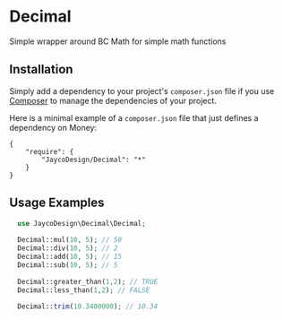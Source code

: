 Decimal
=======

Simple wrapper around BC Math for simple math functions

## Installation

Simply add a dependency to your project's `composer.json` file if you use [Composer](http://getcomposer.org/) to manage the dependencies of your project.

Here is a minimal example of a `composer.json` file that just defines a dependency on Money:

    {
        "require": {
            "JaycoDesign/Decimal": "*"
        }
    }

## Usage Examples

```php
  use JaycoDesign\Decimal\Decimal;
  
  Decimal::mul(10, 5); // 50
  Decimal::div(10, 5); // 2
  Decimal::add(10, 5); // 15
  Decimal::sub(10, 5); // 5
  
  Decimal::greater_than(1,2); // TRUE
  Decimal::less_than(1,2); // FALSE
  
  Decimal::trim(10.3400000); // 10.34
  
  
```
